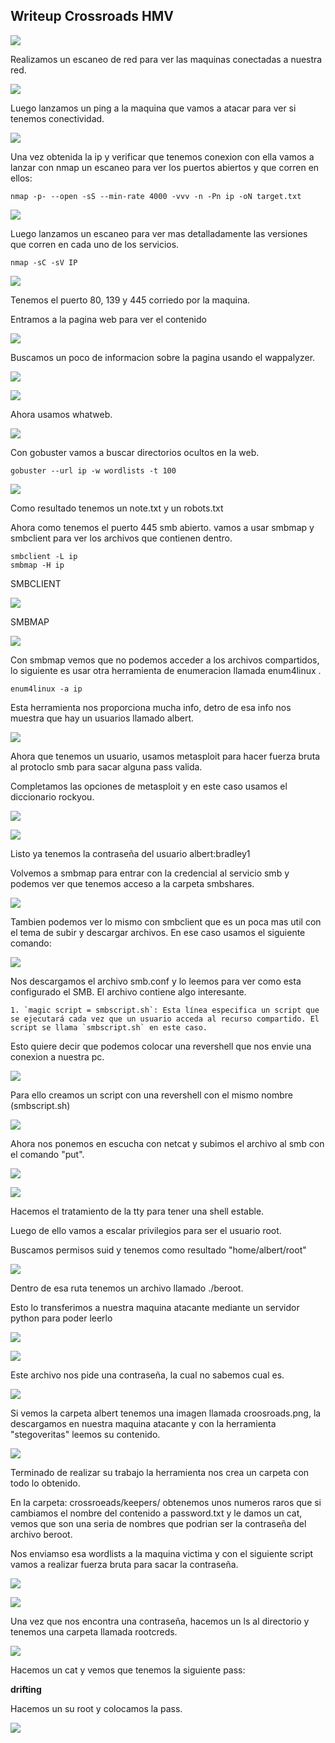 ## Writeup Crossroads HMV

![](https://github.com/Qu0kk4/Quokk4/blob/main/HackMyVm/image/Captura%20de%20pantalla%202024-04-04%20214353.png)

Realizamos un escaneo de red para ver las maquinas conectadas a nuestra red.

![](https://github.com/Qu0kk4/Quokk4/blob/main/HackMyVm/image/Captura%20de%20pantalla%202024-04-04%20185917.png)

Luego lanzamos un ping  a la maquina que vamos a atacar para ver si tenemos conectividad.

![](https://github.com/Qu0kk4/Quokk4/blob/main/HackMyVm/image/Captura%20de%20pantalla%202024-04-04%20185943.png)


Una vez obtenida la ip y verificar que tenemos conexion con ella vamos a lanzar con nmap un escaneo para ver los puertos abiertos y que corren en ellos:

```console
nmap -p- --open -sS --min-rate 4000 -vvv -n -Pn ip -oN target.txt
```
![](https://github.com/Qu0kk4/Quokk4/blob/main/HackMyVm/image/Captura%20de%20pantalla%202024-04-04%20190059.png)

Luego lanzamos un escaneo para ver mas detalladamente las versiones que corren en cada uno de los servicios.

```console
nmap -sC -sV IP 
```
![](https://github.com/Qu0kk4/Quokk4/blob/main/HackMyVm/image/Captura%20de%20pantalla%202024-04-04%20190337.png)

Tenemos el puerto 80, 139 y 445 corriedo por la maquina.

Entramos a la pagina web para ver el contenido

![](https://github.com/Qu0kk4/Quokk4/blob/main/HackMyVm/image/Screenshot%202024-05-28%20224634.png)

Buscamos un poco de informacion sobre la pagina usando el wappalyzer.

![](https://github.com/Qu0kk4/Quokk4/blob/main/HackMyVm/image/Captura%20de%20pantalla%202024-04-04%20191615.png)

![](https://github.com/Qu0kk4/Quokk4/blob/main/HackMyVm/image/Captura%20de%20pantalla%202024-04-04%20191542.png)

Ahora usamos whatweb.

![](https://github.com/Qu0kk4/Quokk4/blob/main/HackMyVm/image/Captura%20de%20pantalla%202024-04-04%20192332.png)

Con gobuster vamos a buscar directorios ocultos en la web.

```console
gobuster --url ip -w wordlists -t 100
```
![](https://github.com/Qu0kk4/Quokk4/blob/main/HackMyVm/image/Captura%20de%20pantalla%202024-04-04%20193209.png)

Como resultado tenemos un note.txt y un robots.txt

Ahora como tenemos el puerto 445 smb abierto. vamos a usar smbmap y smbclient para ver los archivos que contienen dentro.

```console
smbclient -L ip
smbmap -H ip
````
SMBCLIENT

![](https://github.com/Qu0kk4/Quokk4/blob/main/HackMyVm/image/Captura%20de%20pantalla%202024-04-04%20191019.png)

SMBMAP

![](https://github.com/Qu0kk4/Quokk4/blob/main/HackMyVm/image/Captura%20de%20pantalla%202024-04-04%20191211.png)

Con smbmap vemos que no podemos acceder a los archivos compartidos, lo siguiente es usar otra herramienta de enumeracion llamada enum4linux .

```console
enum4linux -a ip
```
Esta herramienta nos proporciona mucha info, detro de esa info nos muestra que hay un usuarios llamado albert.

![](https://github.com/Qu0kk4/Quokk4/blob/main/HackMyVm/image/Captura%20de%20pantalla%202024-04-04%20195726.png)

Ahora que tenemos un usuario, usamos metasploit para hacer fuerza bruta al protoclo smb para sacar alguna pass valida.

Completamos las opciones de metasploit y en este caso usamos el diccionario rockyou.

![](https://github.com/Qu0kk4/Quokk4/blob/main/HackMyVm/image/Captura%20de%20pantalla%202024-04-04%20203046.png)

![](https://github.com/Qu0kk4/Quokk4/blob/main/HackMyVm/image/Captura%20de%20pantalla%202024-04-04%20203025.png)

Listo ya tenemos la contraseña del usuario albert:bradley1

Volvemos a smbmap para entrar con la credencial al servicio smb y podemos ver que tenemos 
acceso a la carpeta smbshares.

![](https://github.com/Qu0kk4/Quokk4/blob/main/HackMyVm/image/Captura%20de%20pantalla%202024-04-04%20203552.png)

Tambien podemos ver lo mismo con smbclient que es un poca mas util con el tema de subir y descargar archivos. En ese caso usamos el siguiente comando:

![](https://github.com/Qu0kk4/Quokk4/blob/main/HackMyVm/image/Captura%20de%20pantalla%202024-04-04%20204414.png)

Nos descargamos el archivo smb.conf y lo leemos para ver como esta configurado el SMB.
El archivo contiene algo interesante.

```console
1. `magic script = smbscript.sh`: Esta línea especifica un script que se ejecutará cada vez que un usuario acceda al recurso compartido. El script se llama `smbscript.sh` en este caso.
```
Esto quiere decir que podemos colocar una revershell que nos envie una conexion a nuestra pc.

![](https://github.com/Qu0kk4/Quokk4/blob/main/HackMyVm/image/Captura%20de%20pantalla%202024-04-04%20205647.png)

Para ello creamos un script con una revershell con el mismo nombre (smbscript.sh)

![](https://github.com/Qu0kk4/Quokk4/blob/main/HackMyVm/image/Captura%20de%20pantalla%202024-04-04%20210050.png)

Ahora nos ponemos en escucha con netcat y subimos el archivo al smb con el comando "put".

![](https://github.com/Qu0kk4/Quokk4/blob/main/HackMyVm/image/Captura%20de%20pantalla%202024-04-04%20210313.png)

![](https://github.com/Qu0kk4/Quokk4/blob/main/HackMyVm/image/Captura%20de%20pantalla%202024-04-05%20180648.png)

Hacemos el tratamiento de la tty para tener una shell estable.

Luego de ello  vamos a escalar privilegios para ser el usuario root.

Buscamos permisos suid y tenemos como resultado "home/albert/root"

![](https://github.com/Qu0kk4/Quokk4/blob/main/HackMyVm/image/Captura%20de%20pantalla%202024-04-04%20210500.png)

Dentro de esa ruta tenemos un archivo llamado ./beroot.

Esto lo transferimos a nuestra maquina atacante mediante un servidor python para poder leerlo

![](https://github.com/Qu0kk4/Quokk4/blob/main/HackMyVm/image/Captura%20de%20pantalla%202024-04-04%20210718.png)

![](https://github.com/Qu0kk4/Quokk4/blob/main/HackMyVm/image/Captura%20de%20pantalla%202024-04-04%20210723.png)

Este archivo nos pide una contraseña, la cual no sabemos cual es.

![](https://github.com/Qu0kk4/Quokk4/blob/main/HackMyVm/image/Captura%20de%20pantalla%202024-04-04%20211019.png)

Si vemos la carpeta albert tenemos una imagen llamada croosroads.png, la descargamos en nuestra maquina atacante y con la herramienta "stegoveritas" leemos su contenido.

![](https://github.com/Qu0kk4/Quokk4/blob/main/HackMyVm/image/Captura%20de%20pantalla%202024-04-04%20213507.png)

Terminado de realizar su trabajo la herramienta nos crea un carpeta con todo lo obtenido.

En la carpeta: crossroeads/keepers/ obtenemos unos numeros raros que si cambiamos el nombre del contenido a password.txt y le damos un cat, vemos que son una seria de nombres que podrian ser la contraseña del archivo beroot.

Nos enviamso esa wordlists a la maquina victima y con el siguiente script vamos a realizar fuerza  bruta para sacar la contraseña.

![](https://github.com/Qu0kk4/Quokk4/blob/main/HackMyVm/image/Captura%20de%20pantalla%202024-04-05%20181145.png)

![](https://github.com/Qu0kk4/Quokk4/blob/main/HackMyVm/image/Captura%20de%20pantalla%202024-04-05%20181448.png)

Una vez que nos encontra una contraseña, hacemos un ls al directorio y tenemos una carpeta llamada rootcreds.

![](https://github.com/Qu0kk4/Quokk4/blob/main/HackMyVm/image/Captura%20de%20pantalla%202024-04-04%20214123.png)

Hacemos un cat y vemos que tenemos la siguiente pass:

____drifting____

Hacemos un su root y colocamos la pass.

![](https://github.com/Qu0kk4/Quokk4/blob/main/HackMyVm/image/Captura%20de%20pantalla%202024-04-04%20214241.png)









